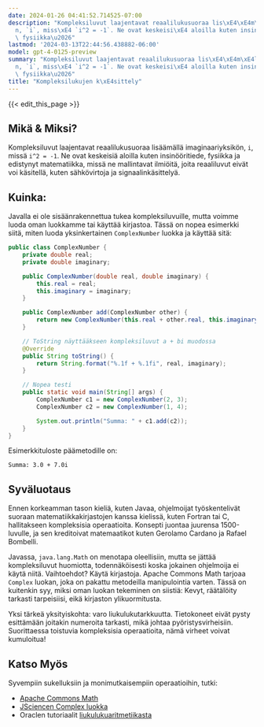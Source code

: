 ```yaml
---
date: 2024-01-26 04:41:52.714525-07:00
description: "Kompleksiluvut laajentavat reaalilukusuoraa lis\xE4\xE4m\xE4ll\xE4 imaginaariyksik\xF6\
  n, `i`, miss\xE4 `i^2 = -1`. Ne ovat keskeisi\xE4 aloilla kuten insin\xF6\xF6ritiede,\
  \ fysiikka\u2026"
lastmod: '2024-03-13T22:44:56.438882-06:00'
model: gpt-4-0125-preview
summary: "Kompleksiluvut laajentavat reaalilukusuoraa lis\xE4\xE4m\xE4ll\xE4 imaginaariyksik\xF6\
  n, `i`, miss\xE4 `i^2 = -1`. Ne ovat keskeisi\xE4 aloilla kuten insin\xF6\xF6ritiede,\
  \ fysiikka\u2026"
title: "Kompleksilukujen k\xE4sittely"
---
```


{{< edit_this_page >}}

## Mikä & Miksi?

Kompleksiluvut laajentavat reaalilukusuoraa lisäämällä imaginaariyksikön, `i`, missä `i^2 = -1`. Ne ovat keskeisiä aloilla kuten insinööritiede, fysiikka ja edistynyt matematiikka, missä ne mallintavat ilmiöitä, joita reaaliluvut eivät voi käsitellä, kuten sähkövirtoja ja signaalinkäsittelyä.

## Kuinka:

Javalla ei ole sisäänrakennettua tukea kompleksiluvuille, mutta voimme luoda oman luokkamme tai käyttää kirjastoa. Tässä on nopea esimerkki siitä, miten luoda yksinkertainen `ComplexNumber` luokka ja käyttää sitä:

```java
public class ComplexNumber {
    private double real;
    private double imaginary;

    public ComplexNumber(double real, double imaginary) {
        this.real = real;
        this.imaginary = imaginary;
    }

    public ComplexNumber add(ComplexNumber other) {
        return new ComplexNumber(this.real + other.real, this.imaginary + other.imaginary);
    }

    // ToString näyttääkseen kompleksiluvut a + bi muodossa
    @Override
    public String toString() {
        return String.format("%.1f + %.1fi", real, imaginary);
    }

    // Nopea testi
    public static void main(String[] args) {
        ComplexNumber c1 = new ComplexNumber(2, 3);
        ComplexNumber c2 = new ComplexNumber(1, 4);

        System.out.println("Summa: " + c1.add(c2));
    }
}
```

Esimerkkituloste päämetodille on:

```
Summa: 3.0 + 7.0i
```

## Syväluotaus

Ennen korkeamman tason kieliä, kuten Javaa, ohjelmoijat työskentelivät suoraan matematiikkakirjastojen kanssa kielissä, kuten Fortran tai C, hallitakseen kompleksisia operaatioita. Konsepti juontaa juurensa 1500-luvulle, ja sen kreditoivat matemaatikot kuten Gerolamo Cardano ja Rafael Bombelli.

Javassa, `java.lang.Math` on menotapa oleellisiin, mutta se jättää kompleksiluvut huomiotta, todennäköisesti koska jokainen ohjelmoija ei käytä niitä. Vaihtoehdot? Käytä kirjastoja. Apache Commons Math tarjoaa `Complex` luokan, joka on pakattu metodeilla manipulointia varten. Tässä on kuitenkin syy, miksi oman luokan tekeminen on siistiä: Kevyt, räätälöity tarkasti tarpeisiisi, eikä kirjaston ylikuormitusta.

Yksi tärkeä yksityiskohta: varo liukulukutarkkuutta. Tietokoneet eivät pysty esittämään joitakin numeroita tarkasti, mikä johtaa pyöristysvirheisiin. Suorittaessa toistuvia kompleksisia operaatioita, nämä virheet voivat kumuloitua!

## Katso Myös

Syvempiin sukelluksiin ja monimutkaisempiin operaatioihin, tutki:

- [Apache Commons Math](https://commons.apache.org/proper/commons-math/)
- [JSciencen Complex luokka](http://jscience.org/)
- Oraclen tutoriaalit [liukulukuaritmetiikasta](https://docs.oracle.com/cd/E19957-01/806-3568/ncg_goldberg.html)

